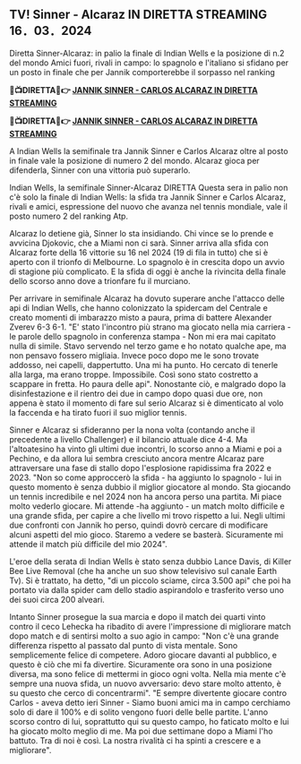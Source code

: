 <h2>TV! Sinner - Alcaraz IN DIRETTA STREAMING 16．03．2024</h2>

Diretta Sinner-Alcaraz: in palio la finale di Indian Wells e la posizione di n.2 del mondo
Amici fuori, rivali in campo: lo spagnolo e l'italiano si sfidano per un posto in finale che per Jannik comporterebbe il sorpasso nel ranking

<strong> 🔴📺DIRETTA📲👉 <a href="https://onlinestreamshd.com/tennis/" rel="nofollow"> JANNIK SINNER - CARLOS ALCARAZ IN DIRETTA STREAMING </a> </strong>

<strong> 🔴📺DIRETTA📲👉️ <a href="https://onlinestreamshd.com/tennis/" rel="nofollow"> JANNIK SINNER - CARLOS ALCARAZ IN DIRETTA STREAMING </a> </strong>

A Indian Wells la semifinale tra Jannik Sinner e Carlos Alcaraz oltre al posto in finale vale la posizione di numero 2 del mondo. Alcaraz gioca per difenderla, Sinner con una vittoria può superarlo.

Indian Wells, la semifinale Sinner-Alcaraz  DIRETTA
Questa sera in palio non c'è solo la finale di Indian Wells: la sfida tra Jannik Sinner e Carlos Alcaraz, rivali e amici, espressione del nuovo che avanza nel tennis mondiale, vale il posto numero 2 del ranking Atp.

Alcaraz lo detiene già, Sinner lo sta insidiando. Chi vince se lo prende e avvicina Djokovic, che a Miami non ci sarà. 
Sinner arriva alla sfida con Alcaraz forte della 16 vittorie su 16 nel 2024 (19 di fila in tutto) che si è aperto con il trionfo di Melbourne. Lo spagnolo è in crescita dopo un avvio di stagione più complicato. E la sfida di oggi è anche la rivincita della finale dello scorso anno dove a trionfare fu il murciano.

Per arrivare in semifinale Alcaraz ha dovuto superare anche l'attacco delle api di Indian Wells, che hanno colonizzato la spidercam del Centrale e creato momenti di imbarazzo misto a paura, prima di battere Alexander Zverev 6-3 6-1. "E' stato l'incontro più strano ma giocato nella mia carriera - le parole dello spagnolo in conferenza stampa - Non mi era mai capitato nulla di simile. Stavo servendo nel terzo game e ho notato qualche ape, ma non pensavo fossero migliaia. Invece poco dopo me le sono trovate addosso, nei capelli, dappertutto. Una mi ha punto. Ho cercato di tenerle alla larga, ma erano troppe.
Impossibile. Così sono stato costretto a scappare in fretta. Ho paura delle api". Nonostante ciò, e malgrado dopo la disinfestazione e il rientro dei due in campo dopo quasi due ore, non appena è stato il momento di fare sul serio Alcaraz si è dimenticato al volo la faccenda e ha tirato fuori il suo miglior tennis.

Sinner e Alcaraz si sfideranno per la nona volta (contando anche il precedente a livello Challenger) e il bilancio attuale dice 4-4. Ma l'altoatesino ha vinto gli ultimi due incontri, lo scorso anno a Miami e poi a Pechino, e da allora lui sembra cresciuto ancora mentre Alcaraz pare attraversare una fase di stallo dopo l'esplosione rapidissima fra 2022 e 2023. "Non so come approccerò la sfida - ha aggiunto lo spagnolo - lui in questo momento è senza dubbio il miglior giocatore al mondo. Sta giocando un tennis incredibile e nel 2024 non ha ancora perso una partita. Mi piace molto vederlo giocare. Mi attende -ha aggiunto - un match molto difficile e una grande sfida, per capire a che livello mi trovo rispetto a lui. Negli ultimi due confronti con Jannik ho perso, quindi dovrò cercare di modificare alcuni aspetti del mio gioco.
Staremo a vedere se basterà. Sicuramente mi attende il match più difficile del mio 2024".

L'eroe della serata di Indian Wells è stato senza dubbio Lance Davis, di Killer Bee Live Removal (che ha anche un suo show televisivo sul canale Earth Tv). Si è trattato, ha detto, "di un piccolo sciame, circa 3.500 api" che poi ha portato via dalla spider cam dello stadio aspirandolo e trasferito verso uno dei suoi circa 200 alveari.

Intanto Sinner prosegue la sua marcia e dopo il match dei quarti vinto contro il ceco Lehecka ha ribadito di avere l'impressione di migliorare match dopo match e di sentirsi molto a suo agio in campo: "Non c'è una grande differenza rispetto al passato dal punto di vista mentale. Sono semplicemente felice di competere. Adoro giocare davanti al pubblico, e questo è ciò che mi fa divertire. Sicuramente ora sono in una posizione diversa, ma sono felice di mettermi in gioco ogni volta. Nella mia mente c'è sempre una nuova sfida, un nuovo avversario: devo stare molto attento, è su questo che cerco di concentrarmi".
"E sempre divertente giocare contro Carlos - aveva detto ieri Sinner - Siamo buoni amici ma in campo cerchiamo solo di dare il 100% e di solito vengono fuori delle belle partite. L'anno scorso contro di lui, soprattutto qui su questo campo, ho faticato molto e lui ha giocato molto meglio di me. Ma poi due settimane dopo a Miami l'ho battuto. Tra di noi è così. La nostra rivalità ci ha spinti a crescere e a migliorare". 
